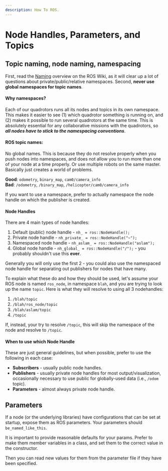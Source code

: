 ```yaml
---
description: How To ROS.
---
```


# Node Handles, Parameters, and Topics

## Topic naming, node naming, namespacing

First, read the [Naming](http://wiki.ros.org/Names) overview on the ROS Wiki, as it will clear up a lot of questions about private/public/relative namespaces. Second, **never use global namespaces for topic names**.

#### Why namespaces?

Each of our quadrotors runs all its nodes and topics in its own namespace. This makes it easier to see \(1\) which quadrotor something is running on, and \(2\) makes it possible to run several quadrotors at the same time. This is absolutely essential for any collaborative missions with the quadrotors, so _**all nodes have to stick to the namespacing conventions**_.

#### ROS topic names:

No global names. This is because they do not resolve properly when you push nodes into namespaces, and does not allow you to run more than one of your node at a time properly. Or use multiple robots on the same master. Basically just creates a world of problems.

**Good**: `odometry`, `binary_map`, `cam0/camera_info`  
 **Bad**: `/odometry`, `/binary_map`, `/helicopter/cam0/camera_info`

If you want to use a namespace, prefer to actually namespace the node handle on which the publisher is created.

#### Node Handles

There are 4 main types of node handles:

1. Default \(public\) node handle - `nh_ = ros::NodeHandle();`
2. Private node handle - `nh_private_ = ros::NodeHandle("~");`
3. Namespaced node handle - `nh_aslam_ = ros::NodeHandle("aslam");`
4. Global node handle - `nh_global_ = ros::NodeHandle("/");` - you probably shouldn't use this **ever**.

Generally you will only use the first 2 - you could also use the namespaced node handle for separating out publishers for nodes that have many.

To explain what these do and how they should be used, let's assume your ROS node is named `ros_node`, in namespace `blah`, and you are trying to look up the name `topic`. Here is what they will resolve to using all 3 nodehandles:

1. `/blah/topic`
2. `/blah/ros_node/topic`
3. `/blah/aslam/topic`
4. `/topic`

If, instead, your try to resolve `/topic`, this will skip the namespace of the node and resolve to `/topic`.

#### When to use which Node Handle

These are just general guidelines, but when possible, prefer to use the following in each case:

*  **Subscribers** - usually public node handles.
*  **Publishers** - usually private node handles for most output/visualization, occasionally necessary to use public for globally-used data \(i.e., `/odom` topic\).
*  **Parameters** - almost always private node handle.

## Parameters

If a node \(or the underlying libraries\) have configurations that can be set at startup, expose them as ROS parameters. Your parameters should `be_named_like_this`.

It is important to provide reasonable defaults for your params. Prefer to make them member variables in a class, and set them to the correct value in the constructor.

Then you can read new values for them from the parameter file if they have been specified.

